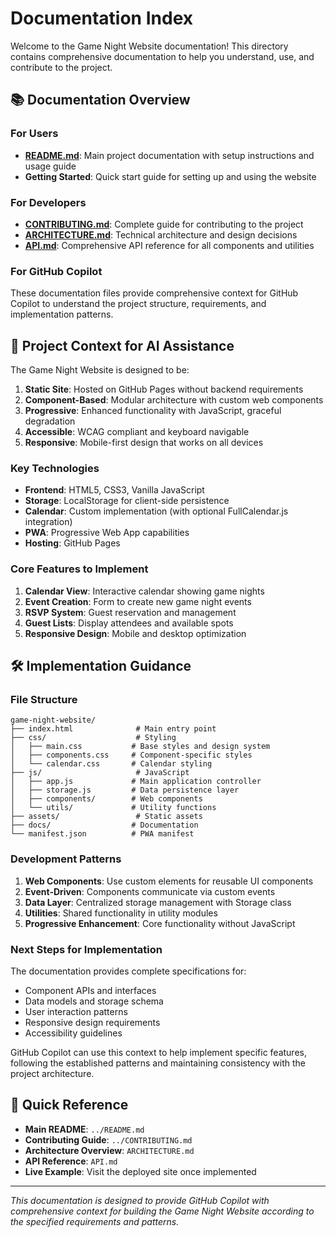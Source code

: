 # Documentation Index

Welcome to the Game Night Website documentation! This directory contains comprehensive documentation to help you understand, use, and contribute to the project.

## 📚 Documentation Overview

### For Users
- **[README.md](../README.md)**: Main project documentation with setup instructions and usage guide
- **Getting Started**: Quick start guide for setting up and using the website

### For Developers
- **[CONTRIBUTING.md](../CONTRIBUTING.md)**: Complete guide for contributing to the project
- **[ARCHITECTURE.md](ARCHITECTURE.md)**: Technical architecture and design decisions
- **[API.md](API.md)**: Comprehensive API reference for all components and utilities

### For GitHub Copilot
These documentation files provide comprehensive context for GitHub Copilot to understand the project structure, requirements, and implementation patterns.

## 🎯 Project Context for AI Assistance

The Game Night Website is designed to be:

1. **Static Site**: Hosted on GitHub Pages without backend requirements
2. **Component-Based**: Modular architecture with custom web components
3. **Progressive**: Enhanced functionality with JavaScript, graceful degradation
4. **Accessible**: WCAG compliant and keyboard navigable
5. **Responsive**: Mobile-first design that works on all devices

### Key Technologies
- **Frontend**: HTML5, CSS3, Vanilla JavaScript
- **Storage**: LocalStorage for client-side persistence
- **Calendar**: Custom implementation (with optional FullCalendar.js integration)
- **PWA**: Progressive Web App capabilities
- **Hosting**: GitHub Pages

### Core Features to Implement
1. **Calendar View**: Interactive calendar showing game nights
2. **Event Creation**: Form to create new game night events
3. **RSVP System**: Guest reservation and management
4. **Guest Lists**: Display attendees and available spots
5. **Responsive Design**: Mobile and desktop optimization

## 🛠️ Implementation Guidance

### File Structure
```
game-night-website/
├── index.html              # Main entry point
├── css/                    # Styling
│   ├── main.css           # Base styles and design system
│   ├── components.css     # Component-specific styles
│   └── calendar.css       # Calendar styling
├── js/                     # JavaScript
│   ├── app.js             # Main application controller
│   ├── storage.js         # Data persistence layer
│   ├── components/        # Web components
│   └── utils/             # Utility functions
├── assets/                 # Static assets
├── docs/                  # Documentation
└── manifest.json          # PWA manifest
```

### Development Patterns

1. **Web Components**: Use custom elements for reusable UI components
2. **Event-Driven**: Components communicate via custom events
3. **Data Layer**: Centralized storage management with Storage class
4. **Utilities**: Shared functionality in utility modules
5. **Progressive Enhancement**: Core functionality without JavaScript

### Next Steps for Implementation

The documentation provides complete specifications for:
- Component APIs and interfaces
- Data models and storage schema
- User interaction patterns
- Responsive design requirements
- Accessibility guidelines

GitHub Copilot can use this context to help implement specific features, following the established patterns and maintaining consistency with the project architecture.

## 📖 Quick Reference

- **Main README**: `../README.md`
- **Contributing Guide**: `../CONTRIBUTING.md`
- **Architecture Overview**: `ARCHITECTURE.md`
- **API Reference**: `API.md`
- **Live Example**: Visit the deployed site once implemented

---

*This documentation is designed to provide GitHub Copilot with comprehensive context for building the Game Night Website according to the specified requirements and patterns.*